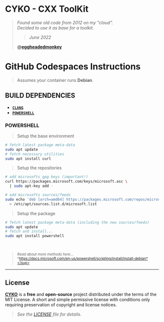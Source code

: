 # **CYKO** - CXX ToolKit

> *Found some old code from 2012 on my "cloud".*\
> *Decided to use it as base for a toolkit.*
>
> > *June 2022*
>
> **@[eggheadedmonkey](https://github.com/eggheadedmonkey)**

# **GitHub Codespaces Instructions**

> Assumes your container runs **Debian**.

## **BUILD DEPENDENCIES**

- [**`CLANG`**](#clang)
- [**`POWERSHELL`**](#powershell)

### **POWERSHELL**

> Setup the base environment

```sh
# fetch latest package meta-data
sudo apt update
# fetch necessary utilities
sudo apt install curl
```

> Setup the repositories

```sh
# add microsofts gpg keys (important!)
curl https://packages.microsoft.com/keys/microsoft.asc \
  | sudo apt-key add -

# add microsofts sources/feeds
sudo echo 'deb [arch=amd64] https://packages.microsoft.com/repos/microsoft-debian-bullseye-prod bullseye main' \
  > /etc/apt/sources.list.d/microsoft.list
```

> Setup the package

```sh
# fetch latest package meta-data (including the new sources/feeds)
sudo apt update
# fetch and install...
sudo apt install powershell
```

</br>

> <sub>*Read about more methods here...*</sub>\
> <sup>*https://docs.microsoft.com/en-us/powershell/scripting/install/install-debian*</sup>

---

## **License**

[**CYKO**](https://github.com/cykomaniacs/cyko)
is a **free** and **open-source** project distributed under the terms of the
MIT License. A short and simple permissive license with conditions only
requiring preservation of copyright and license notices.

> *See the [LICENSE](LICENSE) file for details.*

<!--
https://github.com/cykomaniacs/cyko/blob/main/README.md?plain=1#L26
[POWERSHELL](https://github.com/cykomaniacs/cyko#powershell)
-->
